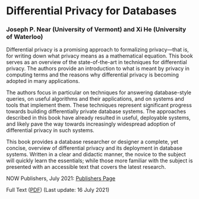 # Differential Privacy for Databases 

### Joseph P. Near (University of Vermont) and Xi He (University of Waterloo)

Differential privacy is a promising approach to formalizing privacy—that is, for writing down what privacy means as a mathematical equation. This book serves as an overview of the state-of-the-art in techniques for differential privacy. The authors provide an introduction to what is meant by privacy in computing terms and the reasons why differential privacy is becoming adopted in many applications.

The authors focus in particular on techniques for answering database-style queries, on useful algorithms and their applications, and on systems and tools that implement them. These techniques represent significant progress towards building differentially private database systems. The approaches described in this book have already resulted in useful, deployable systems, and likely pave the way towards increasingly widespread adoption of differential privacy in such systems.

This book provides a database researcher or designer a complete, yet concise, overview of differential privacy and its deployment in database systems. Written in a clear and didactic manner, the novice to the subject will quickly learn the essentials; while those more familiar with the subject is presented with an accessible text that covers the latest research.

NOW Publishers, July 2021: [Publishers Page](https://www.nowpublishers.com/article/Details/DBS-066)

Full Text ([PDF](DBS-066.pdf)) (Last update: 16 July 2021)
